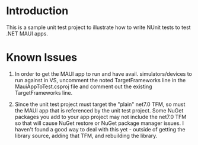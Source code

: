 # Introduction 
This is a sample unit test project to illustrate how to write NUnit tests to test .NET MAUI apps.

# Known Issues
 1. In order to get the MAUI app to run and have avail. simulators/devices to run against in VS, uncomment the noted TargetFrameworks line in the MauiAppToTest.csproj file and comment out the existing TargetFrameworks line.

 2. Since the unit test project must target the "plain" net7.0 TFM, so must the MAUI app that is referenced by the unit test project. Some NuGet packages you add to your app project may not include the net7.0 TFM so that will cause NuGet restore or NuGet package manager issues. I haven't found a good way to deal with this yet - outside of getting the library source, adding that TFM, and rebuilding the library.
